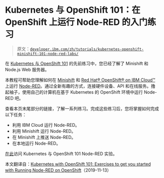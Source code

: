 # Kubernetes 与 OpenShift 101：在 OpenShift 上运行 Node-RED 的入门练习

> 原文：[`developer.ibm.com/zh/tutorials/kubernetes-openshift-minishift-101-node-red-labs/`](https://developer.ibm.com/zh/tutorials/kubernetes-openshift-minishift-101-node-red-labs/)

在 [Kubernetes 与 OpenShift 101](https://developer.ibm.com/articles/tutorials/kubernetes-openshift-minishift-101-labs/) 的先前练习中，您已经了解了 Minishift 和 Node.js Web 服务器。

本教程可帮助您理解如何在 [Minishift](https://www.okd.io/minishift/) 和 [Red Hat® OpenShift® on IBM Cloud™](https://developer.ibm.com/components/redhat-openshift-ibm-cloud/) 上运行 [Node-RED](https://nodered.org/)。通过全新有趣的方式，连接硬件设备、API 和在线服务。撸起袖子，使用自己的计算机在基于 Kubernetes 的 OpenShift 环境中运行 Node-RED 吧。

查看本页末尾部分的链接，了解一系列练习。完成这些练习后，您将掌握如何完成以下任务：

*   利用 IBM Cloud 运行 Node-RED。
*   利用 Minishift 运行 Node-RED。
*   在 Minishift 上推送 Node-RED。
*   在本地运行 Node-RED。

[在此](https://github.com/IBM/node-red-workshop-starter)访问 Kubernetes 与 OpenShift 101 Node-RED 实验。

本文翻译自：[Kubernetes with OpenShift 101: Exercises to get you started with Running Node-RED on OpenShift](https://developer.ibm.com/tutorials/kubernetes-openshift-minishift-101-node-red-labs/)（2019-11-13）